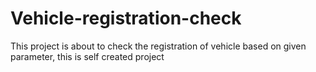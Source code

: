 # Vehicle-registration-check
This project is about to check the registration of vehicle based on given parameter, this is self created project 
